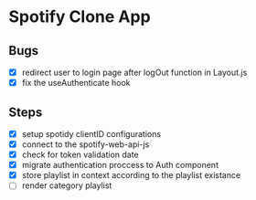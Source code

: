 # Spotify Clone App

## Bugs

- [x] redirect user to login page after logOut function in Layout.js
- [x] fix the useAuthenticate hook

## Steps

- [x] setup spotidy clientID configurations
- [x] connect to the spotify-web-api-js
- [x] check for token validation date
- [x] migrate authentication proccess to Auth component
- [x] store playlist in context according to the playlist existance
- [ ] render category playlist
